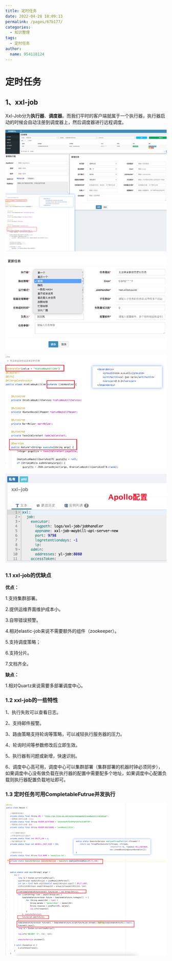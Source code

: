 ```yaml
---
title: 定时任务
date: 2022-04-28 18:09:13
permalink: /pages/67b177/
categories:
  - 知识整理
tags:
  - 定时任务
author: 
  name: 954118124
---
```

# 定时任务

## 1、xxl-job

Xxl-Job分为**执行器**、**调度器**。而我们平时的客户端就属于一个执行器，执行器启动的时候会自动注册到调度器上，然后调度器进行远程调度。

![](/img/media/131ab74c055afd2caed1d72c2c49b5aa.png)

![](/img/media/1aed35a854b63e8957908d94cb78f1c1.png) 

![](/img/media/2d29e124bb043fb82faf526586a3dcf2.png) 

![](/img/media/be1aac9f439a99a27a14dd33f0b6f907.png) 

### 1.1 xxl-job的优缺点

**优点：**

1.支持集群部署。

2.提供运维界面维护成本小。

3.自带错误预警。

4.相对elastic-job来说不需要额外的组件（zookeeper）。

5.支持调度策略；

6.支持分片。

7.文档齐全。

**缺点：**

1.相对Quartz来说需要多部署调度中心。

### 1.2 xxl-job的一些特性

1、执行失败可以查看日志。

2、支持邮件报警。

3、路由策略支持轮询等策略，可以减轻执行服务器的压力。

4、轮询时间等参数修改后立即生效。

5、执行器有问题或新增，快速识别。

6、调度中心高可用，调度中心可以集群部署（集群部署的机器时钟必须同步），如果调度中心没有做负载在执行器的配置中需要配多个地址，如果调度中心配置负载则执行器配置负载地址即可。

### 1.3 定时任务可用CompletableFutrue并发执行

![](/img/media/f77d57b0b0e6d601489d298b6169c64d.png)